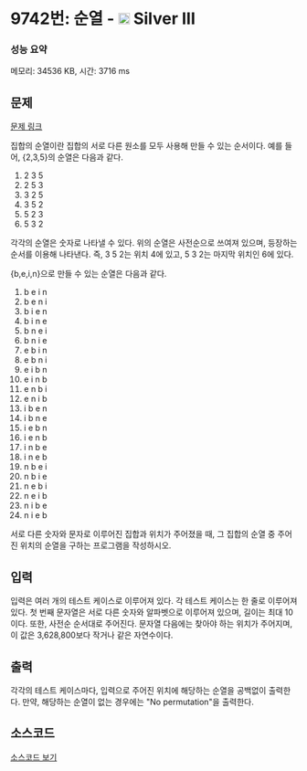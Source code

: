 # 9742번: 순열 - <img src="https://static.solved.ac/tier_small/8.svg" style="height:20px" /> Silver III

<!-- performance -->
### 성능 요약
메모리: 34536 KB, 시간: 3716 ms
<!-- end -->

## 문제

[문제 링크](https://boj.kr/9742)

<p>집합의 순열이란 집합의 서로 다른 원소를 모두 사용해 만들 수 있는 순서이다. 예를 들어, {2,3,5}의 순열은 다음과 같다.</p>

<ol>
<li>2 3 5</li>
<li>2 5 3</li>
<li>3 2 5</li>
<li>3 5 2</li>
<li>5 2 3</li>
<li>5 3 2</li>
</ol>

<p>각각의 순열은 숫자로 나타낼 수 있다. 위의 순열은 사전순으로 쓰여져 있으며, 등장하는 순서를 이용해 나타낸다. 즉, 3 5 2는 위치 4에 있고, 5 3 2는 마지막 위치인 6에 있다.</p>

<p>{b,e,i,n}으로 만들 수 있는 순열은 다음과 같다.</p>

<ol>
<li>b e i n</li>
<li>b e n i</li>
<li>b i e n</li>
<li>b i n e</li>
<li>b n e i</li>
<li>b n i e</li>
<li>e b i n</li>
<li>e b n i</li>
<li>e i b n</li>
<li>e i n b</li>
<li>e n b i&nbsp;</li>
<li>e n i b</li>
<li>i b e n</li>
<li>i b n e</li>
<li>i e b n</li>
<li>i e n b</li>
<li>i n b e</li>
<li>i n e b</li>
<li>n b e i</li>
<li>n b i e</li>
<li>n e b i</li>
<li>n e i b</li>
<li>n i b e</li>
<li>n i e b</li>
</ol>

<p>서로 다른 숫자와 문자로 이루어진 집합과 위치가 주어졌을 때, 그 집합의 순열 중 주어진 위치의 순열을 구하는 프로그램을 작성하시오.</p>

## 입력

<p>입력은 여러 개의 테스트 케이스로 이루어져 있다. 각 테스트 케이스는 한 줄로 이루어져 있다. 첫 번째 문자열은 서로 다른 숫자와 알파벳으로 이루어져 있으며, 길이는 최대 10이다. 또한, 사전순 순서대로 주어진다. 문자열 다음에는 찾아야 하는 위치가 주어지며, 이 값은 3,628,800보다 작거나 같은 자연수이다.</p>

## 출력

<p>각각의 테스트 케이스마다, 입력으로 주어진 위치에 해당하는 순열을 공백없이 출력한다. 만약, 해당하는 순열이 없는 경우에는 "No permutation"을 출력한다.</p>

## 소스코드

[소스코드 보기](순열.py)